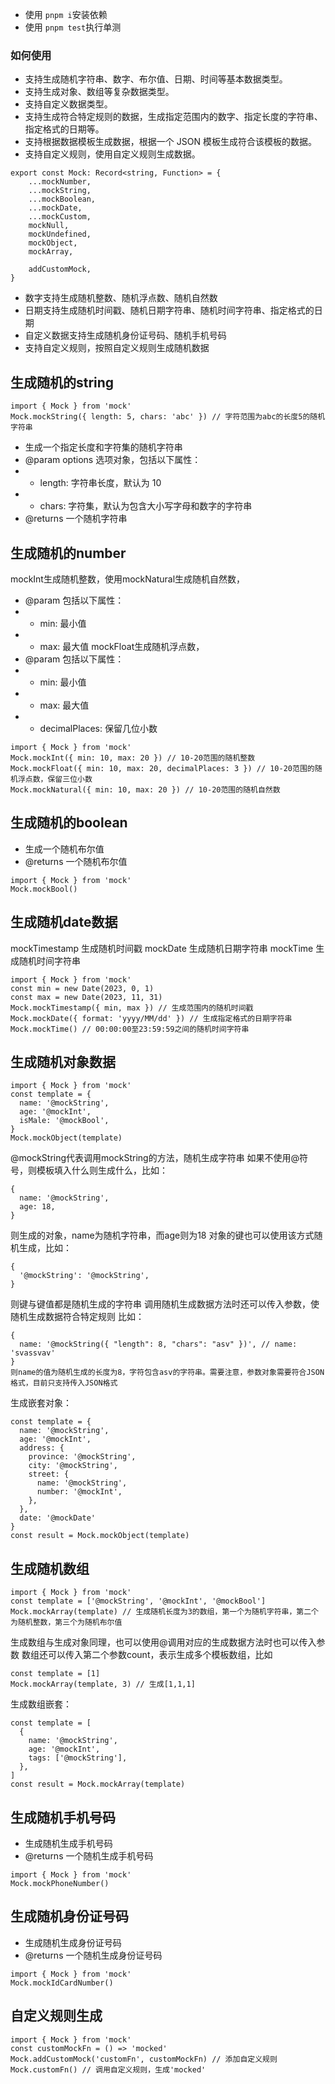 * 使用 `pnpm i`安装依赖
* 使用 `pnpm test`执行单测

### 如何使用
* 支持生成随机字符串、数字、布尔值、日期、时间等基本数据类型。
* 支持生成对象、数组等复杂数据类型。
* 支持自定义数据类型。
* 支持生成符合特定规则的数据，生成指定范围内的数字、指定长度的字符串、指定格式的日期等。
* 支持根据数据模板生成数据，根据一个 JSON 模板生成符合该模板的数据。
* 支持自定义规则，使用自定义规则生成数据。
```
export const Mock: Record<string, Function> = {
    ...mockNumber,
    ...mockString,
    ...mockBoolean,
    ...mockDate,
    ...mockCustom,
    mockNull,
    mockUndefined,
    mockObject,
    mockArray,

    addCustomMock,
}
```
* 数字支持生成随机整数、随机浮点数、随机自然数
* 日期支持生成随机时间戳、随机日期字符串、随机时间字符串、指定格式的日期
* 自定义数据支持生成随机身份证号码、随机手机号码
* 支持自定义规则，按照自定义规则生成随机数据

## 生成随机的string
```
import { Mock } from 'mock'
Mock.mockString({ length: 5, chars: 'abc' }) // 字符范围为abc的长度5的随机字符串
```

* 生成一个指定长度和字符集的随机字符串
* @param options 选项对象，包括以下属性：
*   - length: 字符串长度，默认为 10
*   - chars: 字符集，默认为包含大小写字母和数字的字符串
* @returns 一个随机字符串

## 生成随机的number
mockInt生成随机整数，使用mockNatural生成随机自然数，
* @param 包括以下属性：
*   - min: 最小值
*   - max: 最大值
mockFloat生成随机浮点数，
* @param 包括以下属性：
*   - min: 最小值
*   - max: 最大值
*   - decimalPlaces: 保留几位小数
```
import { Mock } from 'mock'
Mock.mockInt({ min: 10, max: 20 }) // 10-20范围的随机整数
Mock.mockFloat({ min: 10, max: 20, decimalPlaces: 3 }) // 10-20范围的随机浮点数，保留三位小数
Mock.mockNatural({ min: 10, max: 20 }) // 10-20范围的随机自然数
```

## 生成随机的boolean

* 生成一个随机布尔值
* @returns 一个随机布尔值

```
import { Mock } from 'mock'
Mock.mockBool()
```
## 生成随机date数据
mockTimestamp 生成随机时间戳
mockDate 生成随机日期字符串
mockTime 生成随机时间字符串
```
import { Mock } from 'mock'
const min = new Date(2023, 0, 1)
const max = new Date(2023, 11, 31)
Mock.mockTimestamp({ min, max }) // 生成范围内的随机时间戳
Mock.mockDate({ format: 'yyyy/MM/dd' }) // 生成指定格式的日期字符串
Mock.mockTime() // 00:00:00至23:59:59之间的随机时间字符串
```
## 生成随机对象数据
```
import { Mock } from 'mock'
const template = {
  name: '@mockString',
  age: '@mockInt',
  isMale: '@mockBool',
}
Mock.mockObject(template)
```
@mockString代表调用mockString的方法，随机生成字符串
如果不使用@符号，则模板填入什么则生成什么，比如：
```
{
  name: '@mockString',
  age: 18,
}
```
则生成的对象，name为随机字符串，而age则为18
对象的键也可以使用该方式随机生成，比如：
```
{
  '@mockString': '@mockString',
}
```
则键与键值都是随机生成的字符串
调用随机生成数据方法时还可以传入参数，使随机生成数据符合特定规则
比如：
```
{
  name: '@mockString({ "length": 8, "chars": "asv" })', // name: 'svassvav'
}
则name的值为随机生成的长度为8，字符包含asv的字符串。需要注意，参数对象需要符合JSON格式，目前只支持传入JSON格式
```
生成嵌套对象：
```
const template = {
  name: '@mockString',
  age: '@mockInt',
  address: {
    province: '@mockString',
    city: '@mockString',
    street: {
      name: '@mockString',
      number: '@mockInt',
    },
  },
  date: '@mockDate'
}
const result = Mock.mockObject(template)
```
## 生成随机数组
```
import { Mock } from 'mock'
const template = ['@mockString', '@mockInt', '@mockBool']
Mock.mockArray(template) // 生成随机长度为3的数组，第一个为随机字符串，第二个为随机整数，第三个为随机布尔值
```
生成数组与生成对象同理，也可以使用@调用对应的生成数据方法时也可以传入参数
数组还可以传入第二个参数count，表示生成多个模板数组，比如
```
const template = [1]
Mock.mockArray(template, 3) // 生成[1,1,1]
```
生成数组嵌套：
```
const template = [
  {
    name: '@mockString',
    age: '@mockInt',
    tags: ['@mockString'],
  },
]
const result = Mock.mockArray(template)
```

## 生成随机手机号码

* 生成随机生成手机号码
* @returns 一个随机生成手机号码
```
import { Mock } from 'mock'
Mock.mockPhoneNumber()
```

## 生成随机身份证号码
* 生成随机生成身份证号码
* @returns 一个随机生成身份证号码
```
import { Mock } from 'mock'
Mock.mockIdCardNumber()
```
## 自定义规则生成
```
import { Mock } from 'mock'
const customMockFn = () => 'mocked'
Mock.addCustomMock('customFn', customMockFn) // 添加自定义规则
Mock.customFn() // 调用自定义规则，生成'mocked'
```